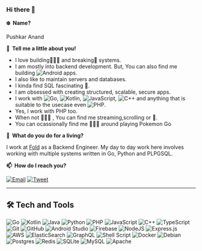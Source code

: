 ### Hi there 👋

**❄️&nbsp;&nbsp;Name?**

Pushkar Anand

**💬&nbsp;&nbsp;Tell me a little about you!**

- I love building👷🏽‍♂️ and breaking🔨 systems.
- I am mostly into backend development. But, You can also find me building ![Android](https://img.shields.io/badge/Android-3DDC84?style=flat-square&logo=android&logoColor=white) apps.
- I also like to maintain servers and databases.
- I kinda find SQL fascinating 🧐.
- I am obsessed  with creating structured, scalable, secure apps.
- I work with ![Go](https://img.shields.io/badge/go-%2300ADD8.svg?style=flat-square&logo=go&logoColor=white), ![Kotlin](https://img.shields.io/badge/kotlin-%237f52ff.svg?style=flat-square&logo=kotlin&logoColor=white), ![JavaScript](https://img.shields.io/badge/javascript-%23323330.svg?style=flat-square&logo=javascript&logoColor=%23F7DF1E), ![C++](https://img.shields.io/badge/c++-%2300599C.svg?style=flat-square&logo=c%2B%2B&logoColor=white) and anything that is suitable to the usecase even ![PHP](https://img.shields.io/badge/php-%23777BB4.svg?style=flat-square&logo=php&logoColor=white).
- Yes, I work with PHP too.
- When not 👨🏾‍💻 , You can find me streaming,scrolling or 📖.
- You can ocassionally find me 🚶🏽‍♂️ around playing Pokemon Go

**💼&nbsp;&nbsp;What do you do for a living?**

I work at [Fold](https://fold.money) as a Backend Engineer. My day to day work here involves working with multiple systems written in Go, Python and PLPGSQL.


**📫&nbsp;&nbsp;How do I reach you?**

[![Email](https://img.shields.io/badge/Email-%23EA4335.svg?style=for-the-badge&logo=gmail&logoColor=white)](https://mailhide.io/e/gau8PFNB) [![Tweet](https://img.shields.io/badge/Tweet-%231DA1F2.svg?style=for-the-badge&logo=twitter&logoColor=white)](https://twitter.com/_anandpushkar)


<hr/>


## 🛠 Tech and Tools
![Go](https://img.shields.io/badge/go-%2300ADD8.svg?style=flat-square&logo=go&logoColor=white) ![Kotlin](https://img.shields.io/badge/kotlin-%230095D5.svg?style=flat-square&logo=kotlin&logoColor=white)
![Java](https://img.shields.io/badge/java-%23ED8B00.svg?style=flat-square&logo=java&logoColor=white) ![Python](https://img.shields.io/badge/python-3670A0?style=flat-square&logo=python&logoColor=ffdd54)
![PHP](https://img.shields.io/badge/php-%23777BB4.svg?style=flat-square&logo=php&logoColor=white)  ![JavaScript](https://img.shields.io/badge/javascript-%23323330.svg?style=flat-square&logo=javascript&logoColor=%23F7DF1E) ![C++](https://img.shields.io/badge/c++-%2300599C.svg?style=flat-square&logo=c%2B%2B&logoColor=white) ![TypeScript](https://img.shields.io/badge/typescript-%23007ACC.svg?style=flat-square&logo=typescript&logoColor=white) ![Git](https://img.shields.io/badge/git-%23F05033.svg?style=flat-square&logo=git&logoColor=white)
![GitHub](https://img.shields.io/badge/github-%23121011.svg?style=flat-square&logo=github&logoColor=white) ![Android Studio](https://img.shields.io/badge/Android%20Studio-3DDC84.svg?style=flat-square&logo=android-studio&logoColor=white) ![Firebase](https://img.shields.io/badge/firebase-%23039BE5.svg?style=flat-square&logo=firebase) ![NodeJS](https://img.shields.io/badge/node.js-6DA55F?style=flat-square&logo=node.js&logoColor=white) ![Express.js](https://img.shields.io/badge/express.js-%23404d59.svg?style=flat-square&logo=express&logoColor=%2361DAFB) ![AWS](https://img.shields.io/badge/AWS-%23FF9900.svg?style=flat-square&logo=amazon-aws&logoColor=white) ![ElasticSearch](https://img.shields.io/badge/-ElasticSearch-005571?style=flat-square&logo=elasticsearch) ![GraphQL](https://img.shields.io/badge/-GraphQL-E10098?style=flat-square&logo=graphql&logoColor=white) ![Shell Script](https://img.shields.io/badge/shell_script-%23121011.svg?style=flat-square&logo=gnu-bash&logoColor=white) ![Docker](https://img.shields.io/badge/docker-%230db7ed.svg?style=flat-square&logo=docker&logoColor=white)  ![Debian](https://img.shields.io/badge/Debian-D70A53?style=flat-square&logo=debian&logoColor=white) ![Postgres](https://img.shields.io/badge/postgres-%23316192.svg?style=flat-square&logo=postgresql&logoColor=white) ![Redis](https://img.shields.io/badge/redis-%23DD0031.svg?style=flat-square&logo=redis&logoColor=white) ![SQLite](https://img.shields.io/badge/sqlite-%2307405e.svg?style=flat-square&logo=sqlite&logoColor=white) ![MySQL](https://img.shields.io/badge/mysql-%2300f.svg?style=flat-square&logo=mysql&logoColor=white) ![Apache](https://img.shields.io/badge/apache-%23D42029.svg?style=flat-square&logo=apache&logoColor=white)


<!--
**pushkar-anand/pushkar-anand** is a ✨ _special_ ✨ repository because its `README.md` (this file) appears on your GitHub profile.

Here are some ideas to get you started:

- 🔭 I’m currently working on ...
- 🌱 I’m currently learning ...
- 👯 I’m looking to collaborate on ...
- 🤔 I’m looking for help with ...
- 💬 Ask me about ...
- 📫 How to reach me: ...
- 😄 Pronouns: ...
- ⚡ Fun fact: ...
-->
